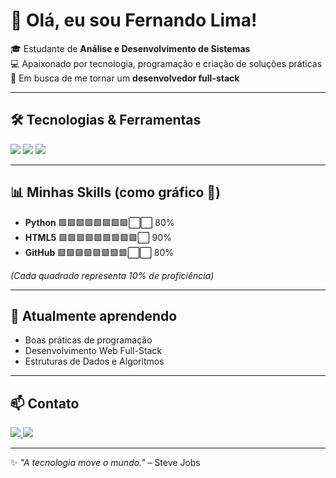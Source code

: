 # 👋 Olá, eu sou Fernando Lima!

🎓 Estudante de **Análise e Desenvolvimento de Sistemas**  
💻 Apaixonado por tecnologia, programação e criação de soluções práticas  
🚀 Em busca de me tornar um **desenvolvedor full-stack**

---

## 🛠️ Tecnologias & Ferramentas

<p align="left">
  <img src="https://img.shields.io/badge/-Python-3776AB?style=for-the-badge&logo=python&logoColor=white" /> 
  <img src="https://img.shields.io/badge/-HTML5-E34F26?style=for-the-badge&logo=html5&logoColor=white" /> 
  <img src="https://img.shields.io/badge/-GitHub-181717?style=for-the-badge&logo=github&logoColor=white" />
</p>

---

## 📊 Minhas Skills (como gráfico 🎨)

- **Python**    🟩🟩🟩🟩🟩🟩🟩🟩⬜⬜ 80%  
- **HTML5**     🟩🟩🟩🟩🟩🟩🟩🟩🟩⬜ 90%  
- **GitHub**    🟩🟩🟩🟩🟩🟩🟩🟩⬜⬜ 80%  

*(Cada quadrado representa 10% de proficiência)*

---

## 🌱 Atualmente aprendendo
- Boas práticas de programação  
- Desenvolvimento Web Full-Stack  
- Estruturas de Dados e Algoritmos  

---

## 📫 Contato
<p>
  <a href="https://www.linkedin.com/in/fernando-de-oliveira-a8bbb1278">
    <img src="https://img.shields.io/badge/-LinkedIn-0A66C2?style=for-the-badge&logo=linkedin&logoColor=white" />
  </a>
  <a href="mailto:fernandooliveira2508@outlook.com">
    <img src="https://img.shields.io/badge/-Email-D14836?style=for-the-badge&logo=gmail&logoColor=white" />
  </a>
</p>


---

✨ _"A tecnologia move o mundo."_ – Steve Jobs
